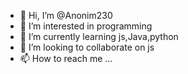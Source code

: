 - 👋 Hi, I’m @Anonim230
- 👀 I’m interested in programming
- 🌱 I’m currently learning js,Java,python
- 💞️ I’m looking to collaborate on js
- 📫 How to reach me ...

<!---
Anonim230/Anonim230 is a ✨ special ✨ repository because its `README.md` (this file) appears on your GitHub profile.
You can click the Preview link to take a look at your changes.
--->
